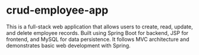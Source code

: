 # crud-employee-app
This is a full-stack web application that allows users to create, read, update, and delete employee records. Built using Spring Boot for backend, JSP for frontend, and MySQL for data persistence. It follows MVC architecture and demonstrates basic web development with Spring.
